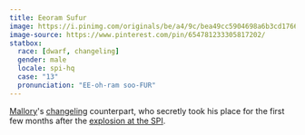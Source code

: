```yaml
---
title: Eeoram Sufur
image: https://i.pinimg.com/originals/be/a4/9c/bea49cc5904698a6b3cd1766c4ad7aac.jpg
image-source: https://www.pinterest.com/pin/654781233305817202/
statbox:
  race: [dwarf, changeling]
  gender: male
  locale: spi-hq
  case: "13"
  pronunciation: "EE-oh-ram soo-FUR"
---
```


[Mallory](mallory)'s [changeling](../creatures/changelings) counterpart, who secretly took his place for the first few months after the [explosion at the SPI](../events/spi-fire).
